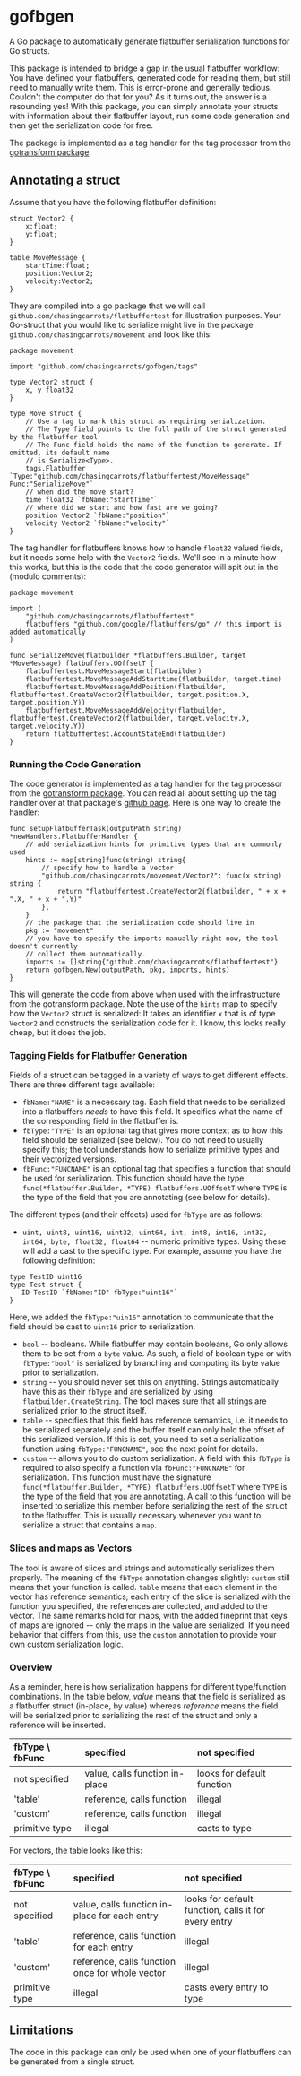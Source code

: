 # gofbgen
A Go package to automatically generate flatbuffer serialization functions for Go structs.

This package is intended to bridge a gap in the usual flatbuffer workflow: You have defined your flatbuffers, generated code for reading them, but still need to manually write them. This is error-prone and generally tedious. Couldn't the computer do that for you? As it turns out, the answer is a resounding yes! With this package, you can simply annotate your structs with information about their flatbuffer layout, run some code generation and then get the serialization code for free.

The package is implemented as a tag handler for the tag processor from the [gotransform package](https://github.com/chasingcarrots/gotransform).

## Annotating a struct
Assume that you have the following flatbuffer definition:
```flatbuffer
struct Vector2 {
    x:float;
    y:float;
}

table MoveMessage {
    startTime:float;
    position:Vector2;
    velocity:Vector2;
}
```
They are compiled into a go package that we will call `github.com/chasingcarrots/flatbuffertest` for illustration purposes. Your Go-struct that you would like to serialize might live in the package `github.com/chasingcarrots/movement` and look like this:
```golang
package movement

import "github.com/chasingcarrots/gofbgen/tags"

type Vector2 struct {
    x, y float32
}

type Move struct {
    // Use a tag to mark this struct as requiring serialization.
    // The Type field points to the full path of the struct generated by the flatbuffer tool
    // The Func field holds the name of the function to generate. If omitted, its default name
    // is Serialize<Type>.
    tags.Flatbuffer `Type:"github.com/chasingcarrots/flatbuffertest/MoveMessage" Func:"SerializeMove"`
    // when did the move start?
    time float32 `fbName:"startTime"`
    // where did we start and how fast are we going?
    position Vector2 `fbName:"position"`
    velocity Vector2 `fbName:"velocity"`
}
```
The tag handler for flatbuffers knows how to handle `float32` valued fields, but it needs some help with the `Vector2` fields. We'll see in a minute how this works, but this is the code that the code generator will spit out in the (modulo comments):

```golang
package movement

import (
	"github.com/chasingcarrots/flatbuffertest"
	flatbuffers "github.com/google/flatbuffers/go" // this import is added automatically
)

func SerializeMove(flatbuilder *flatbuffers.Builder, target *MoveMessage) flatbuffers.UOffsetT {
	flatbuffertest.MoveMessageStart(flatbuilder)
	flatbuffertest.MoveMessageAddStarttime(flatbuilder, target.time)
	flatbuffertest.MoveMessageAddPosition(flatbuilder, flatbuffertest.CreateVector2(flatbuilder, target.position.X, target.position.Y))
	flatbuffertest.MoveMessageAddVelocity(flatbuilder, flatbuffertest.CreateVector2(flatbuilder, target.velocity.X, target.velocity.Y))
	return flatbuffertest.AccountStateEnd(flatbuilder)
}
```

### Running the Code Generation
The code generator is implemented as a tag handler for the tag processor from the [gotransform package](https://github.com/chasingcarrots/gotransform). You can read all about setting up the tag handler over at that package's [github page](https://github.com/chasingcarrots/gotransform). Here is one way to create the handler:

```golang
func setupFlatbufferTask(outputPath string) *newHandlers.FlatbufferHandler {
	// add serialization hints for primitive types that are commonly used
	hints := map[string]func(string) string{
		// specify how to handle a vector
		"github.com/chasingcarrots/movement/Vector2": func(x string) string {
			return "flatbuffertest.CreateVector2(flatbuilder, " + x + ".X, " + x + ".Y)"
		},
	}
	// the package that the serialization code should live in
	pkg := "movement"
	// you have to specify the imports manually right now, the tool doesn't currently 
	// collect them automatically.
	imports := []string{"github.com/chasingcarrots/flatbuffertest"}
	return gofbgen.New(outputPath, pkg, imports, hints)
}
```
This will generate the code from above when used with the infrastructure from the gotransform package. Note the use of the `hints` map to specify how the `Vector2` struct is serialized: It takes an identifier `x` that is of type `Vector2` and constructs the serialization code for it. I know, this looks really cheap, but it does the job.

### Tagging Fields for Flatbuffer Generation
Fields of a struct can be tagged in a variety of ways to get different effects. There are three different tags available:
 * `fbName:"NAME"` is a necessary tag. Each field that needs to be serialized into a flatbuffers *needs* to have this field. It specifies what the name of the corresponding field in the flatbuffer is.
 * `fbType:"TYPE"` is an optional tag that gives more context as to how this field should be serialized (see below). You do not need to usually specify this; the tool understands how to serialize primitive types and their vectorized versions.
 * `fbFunc:"FUNCNAME"` is an optional tag that specifies a function that should be used for serialization. This function should have the type `func(*flatbuffer.Builder, *TYPE) flatbuffers.UOffsetT` where `TYPE` is the type of the field that you are annotating (see below for details).
 
The different types (and their effects) used for `fbType` are as follows:
 * `uint, uint8, uint16, uint32, uint64, int, int8, int16, int32, int64, byte, float32, float64` -- numeric primitive types. Using these will add a cast to the specific type. For example, assume you have the following definition:
 ```golang
 type TestID uint16
 type Test struct {
	ID TestID `fbName:"ID" fbType:"uint16"`
 }
 ```
 Here, we added the `fbType:"uin16"` annotation to communicate that the field should be cast to `uint16` prior to serialization.
 * `bool` -- booleans. While flatbuffer may contain booleans, Go only allows them to be set from a `byte` value. As such, a field of boolean type or with `fbType:"bool"` is serialized by branching and computing its byte value prior to serialization.
 * `string` -- you should never set this on anything. Strings automatically have this as their `fbType` and are serialized by using `flatbuilder.CreateString`. The tool makes sure that all strings are serialized prior to the struct itself.
 * `table` -- specifies that this field has reference semantics, i.e. it needs to be serialized separately and the buffer itself can only hold the offset of this serialized version. If this is set, you need to set a serialization function using `fbType:"FUNCNAME"`, see the next point for details.
 * `custom` -- allows you to do custom serialization. A field with this `fbType` is required to also specify a function via `fbFunc:"FUNCNAME"` for serialization. This function must have the signature `func(*flatbuffer.Builder, *TYPE) flatbuffers.UOffsetT` where `TYPE` is the type of the field that you are annotating. A call to this function will be inserted to serialize this member before serializing the rest of the struct to the flatbuffer. This is usually necessary whenever you want to serialize a struct that contains a `map`.

### Slices and maps as Vectors
The tool is aware of slices and strings and automatically serializes them properly. The meaning of the `fbType` annotation changes slightly: `custom` still means that your function is called. `table` means that each element in the vector has reference semantics; each entry of the slice is serialized with the function you specified, the references are collected, and added to the vector. The same remarks hold for maps, with the added fineprint that keys of maps are ignored -- only the maps in the value are serialized. If you need behavior that differs from this, use the `custom` annotation to provide your own custom serialization logic.

### Overview
As a reminder, here is how serialization happens for different type/function combinations. In the table below, *value* means that the field is serialized as a flatbuffer struct (in-place, by value) whereas *reference* means the field will be serialized prior to serializing the rest of the struct and only a reference will be inserted.

| fbType \ fbFunc | specified                      | not specified              |
| :---            | :---                           | :---                       |
| not specified   | value, calls function in-place | looks for default function |
| 'table'         | reference, calls function      | illegal                    |
| 'custom'        | reference, calls function      | illegal                    |
| primitive type  | illegal                        | casts to type              |


For vectors, the table looks like this:

| fbType \ fbFunc | specified                                       | not specified              |
| :---            | :---                                            | :---                       |
| not specified   | value, calls function in-place for each entry   | looks for default function, calls it for every entry |
| 'table'         | reference, calls function for each entry        | illegal                    |
| 'custom'        | reference, calls function once for whole vector | illegal                    |
| primitive type  | illegal                                         | casts every entry to type  |


## Limitations
The code in this package can only be used when one of your flatbuffers can be generated from a single struct.


